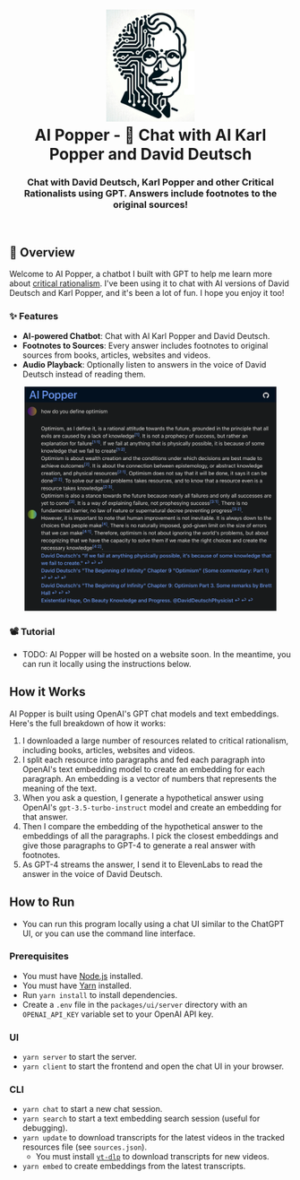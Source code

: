<h1 align="center">
    <img src="https://raw.githubusercontent.com/bjsi/ai-popper/main/img/ai-popper-logo.jpg" alt="AI Popper Logo" height="200">
    <br/>
    AI Popper - 💬 Chat with AI Karl Popper and David Deutsch
</h1>

<h3 align="center">Chat with David Deutsch, Karl Popper and other Critical Rationalists using GPT. Answers include footnotes to the original sources!</h3>

<br/>

## 🚀 Overview

Welcome to AI Popper, a chatbot I built with GPT to help me learn more about [critical rationalism](https://en.wikipedia.org/wiki/Critical_rationalism). I've been using it to chat with AI versions of David Deutsch and Karl Popper, and it's been a lot of fun. I hope you enjoy it too!

### ✨ Features

- **AI-powered Chatbot**: Chat with AI Karl Popper and David Deutsch.
- **Footnotes to Sources**: Every answer includes footnotes to original sources from books, articles, websites and videos.
- **Audio Playback**: Optionally listen to answers in the voice of David Deutsch instead of reading them.

<div align="center">
  <img src="https://raw.githubusercontent.com/bjsi/ai-popper/main/img/define-optimism.png" alt="Define Optimism" height="400px">
</div>

### 📽️ Tutorial

- TODO: AI Popper will be hosted on a website soon. In the meantime, you can run it locally using the instructions below.

## How it Works

AI Popper is built using OpenAI's GPT chat models and text embeddings. Here's the full breakdown of how it works:

1. I downloaded a large number of resources related to critical rationalism, including books, articles, websites and videos.
2. I split each resource into paragraphs and fed each paragraph into OpenAI's text embedding model to create an embedding for each paragraph. An embedding is a vector of numbers that represents the meaning of the text.
3. When you ask a question, I generate a hypothetical answer using OpenAI's `gpt-3.5-turbo-instruct` model and create an embedding for that answer.
4. Then I compare the embedding of the hypothetical answer to the embeddings of all the paragraphs. I pick the closest embeddings and give those paragraphs to GPT-4 to generate a real answer with footnotes.
5. As GPT-4 streams the answer, I send it to ElevenLabs to read the answer in the voice of David Deutsch.

## How to Run

- You can run this program locally using a chat UI similar to the ChatGPT UI, or you can use the command line interface.

### Prerequisites

- You must have [Node.js](https://nodejs.org/en/) installed.
- You must have [Yarn](https://yarnpkg.com/) installed.
- Run `yarn install` to install dependencies.
- Create a `.env` file in the `packages/ui/server` directory with an `OPENAI_API_KEY` variable set to your OpenAI API key.

### UI

- `yarn server` to start the server.
- `yarn client` to start the frontend and open the chat UI in your browser.

### CLI

- `yarn chat` to start a new chat session.
- `yarn search` to start a text embedding search session (useful for debugging).
- `yarn update` to download transcripts for the latest videos in the tracked resources file (see `sources.json`).
  - You must install [`yt-dlp`](https://github.com/yt-dlp/yt-dlp) to download transcripts for new videos.
- `yarn embed` to create embeddings from the latest transcripts.
